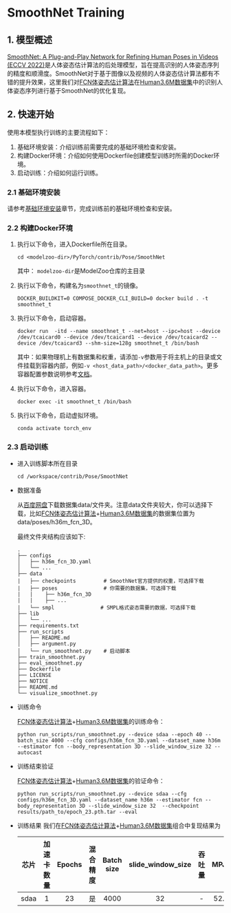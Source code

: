  # SmoothNet Training

## 1. 模型概述
[SmoothNet: A Plug-and-Play Network for Refining Human Poses in Videos (ECCV 2022)](https://github.com/cure-lab/SmoothNet)是人体姿态估计算法的后处理模型，旨在提高识别的人体姿态序列的精度和顺滑度。SmoothNet对于基于图像以及视频的人体姿态估计算法都有不错的提升效果，这里我们对[FCN体姿态估计算法](https://github.com/una-dinosauria/3d-pose-baseline)在[Human3.6M数据集](http://vision.imar.ro/human3.6m/description.php)中的识别人体姿态序列进行基于SmoothNet的优化复现。
<!-- toc -->

## 2. 快速开始
使用本模型执行训练的主要流程如下：
1. 基础环境安装：介绍训练前需要完成的基础环境检查和安装。
2. 构建Docker环境：介绍如何使用Dockerfile创建模型训练时所需的Docker环境。
3. 启动训练：介绍如何运行训练。

### 2.1 基础环境安装

请参考[基础环境安装](../../../../doc/Environment.md)章节，完成训练前的基础环境检查和安装。

### 2.2 构建Docker环境

1. 执行以下命令，进入Dockerfile所在目录。
    ```
    cd <modelzoo-dir>/PyTorch/contrib/Pose/SmoothNet
    ```
    其中： `modelzoo-dir`是ModelZoo仓库的主目录

2. 执行以下命令，构建名为`smoothnet_t`的镜像。
   ```
   DOCKER_BUILDKIT=0 COMPOSE_DOCKER_CLI_BUILD=0 docker build . -t  smoothnet_t
   ```

3. 执行以下命令，启动容器。
   ```
   docker run  -itd --name smoothnet_t --net=host --ipc=host --device /dev/tcaicard0 --device /dev/tcaicard1 --device /dev/tcaicard2 --device /dev/tcaicard3 --shm-size=128g smoothnet_t /bin/bash
   ```

   其中：如果物理机上有数据集和权重，请添加`-v`参数用于将主机上的目录或文件挂载到容器内部，例如`-v <host_data_path>/<docker_data_path>`。更多容器配置参数说明参考[文档](../../../doc/Docker.md)。

4. 执行以下命令，进入容器。
    ```
   docker exec -it smoothnet_t /bin/bash
   ```
5. 执行以下命令，启动虚拟环境。
   ```
   conda activate torch_env
   ```



### 2.3 启动训练
- 进入训练脚本所在目录
   ```
   cd /workspace/contrib/Pose/SmoothNet
   ```



- 数据准备

   从[百度网盘](https://pan.baidu.com/s/15zp3vtFQB_iLDei6MIKNGw?pwd=oihn)下载数据集data/文件夹。注意data文件夹较大，你可以选择下载，比如[FCN体姿态估计算法](https://github.com/una-dinosauria/3d-pose-baseline)+[Human3.6M数据集](http://vision.imar.ro/human3.6m/description.php)的数据集位置为data/poses/h36m_fcn_3D。

   最终文件夹结构应该如下:
   ```
   .
   ├── configs
   │   ├── h36m_fcn_3D.yaml
   │   └── ...
   ├── data
   |   ├── checkpoints         # SmoothNet官方提供的权重，可选择下载
   |   ├── poses               # 你需要的数据集，可选择下载
   |   |    ├── h36m_fcn_3D     
   |   |    ├── ...
   |   └── smpl               # SMPL格式姿态需要的数据，可选择下载
   ├── lib
   │   └── ...
   ├── requirements.txt
   ├── run_scripts    
   │   ├── README.md
   │   ├── argument.py
   │   └── run_smoothnet.py    # 启动脚本
   ├── train_smoothnet.py
   ├── eval_smoothnet.py
   ├── Dockerfile
   ├── LICENSE
   ├── NOTICE
   ├── README.md
   └── visualize_smoothnet.py
   ```

- 训练命令

    [FCN体姿态估计算法](https://github.com/una-dinosauria/3d-pose-baseline)+[Human3.6M数据集](http://vision.imar.ro/human3.6m/description.php)的训练命令：
    ```shell script
    python run_scripts/run_smoothnet.py --device sdaa --epoch 40 --batch_size 4000 --cfg configs/h36m_fcn_3D.yaml --dataset_name h36m --estimator fcn --body_representation 3D --slide_window_size 32 --autocast
    ```

- 训练结束验证

    [FCN体姿态估计算法](https://github.com/una-dinosauria/3d-pose-baseline)+[Human3.6M数据集](http://vision.imar.ro/human3.6m/description.php)的验证命令：
    ```shell script
    python run_scripts/run_smoothnet.py --device sdaa --cfg configs/h36m_fcn_3D.yaml --dataset_name h36m --estimator fcn --body_representation 3D --slide_window_size 32  --checkpoint results/path_to/epoch_23.pth.tar --eval
    ```

- 训练结果
    我们在[FCN体姿态估计算法](https://github.com/una-dinosauria/3d-pose-baseline)+[Human3.6M数据集](http://vision.imar.ro/human3.6m/description.php)组合中复现结果为

    |芯片|加速卡数量  | Epochs | 混合精度 |Batch size|slide_window_size| 吞吐量 | MPJPE | Accel |
    |:-:|:-:|:-:|:-:|:-:|:-:|:-:|:-:|:-:|
    |sdaa|1| 23 |是|4000|32| - | 52.70 | 1.10|
   